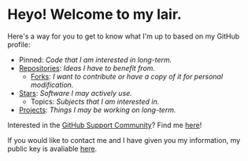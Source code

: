 # Heyo! Welcome to my lair.

Here's a way for you to get to know what I'm up to based on my GitHub profile:
* Pinned: *Code that I am interested in long-term.*
* [Repositories](https://github.com/F1nx?tab=repositories&q=&type=source&language=): *Ideas I have to benefit from.*
  * [Forks](https://github.com/F1nx?tab=repositories&q=&type=fork&language=): *I want to contribute or have a copy of it for personal modification.*
* [Stars](https://github.com/F1nx?tab=stars): *Software I may actively use.*
  * Topics: *Subjects that I am interested in.*
* [Projects](https://github.com/F1nx?tab=projects): *Things I may be working on long-term.*

Interested in the [GitHub Support Community](https://github.community/)? Find me [here](https://github.community/u/f1nx/summary)!

If you would like to contact me and I have given you my information, my public key is avaliable [here](https://raw.githubusercontent.com/F1nx/F1nx/master/publickey.asc).

